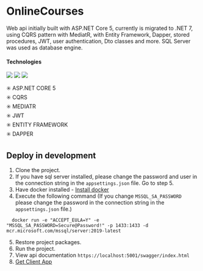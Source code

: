 # OnlineCourses

Web api initially built with ASP.NET Core 5, currently is migrated to .NET 7, using CQRS pattern with MediatR, with Entity Framework, Dapper, stored procedures, JWT, user authentication, Dto classes and more. SQL Server was used as database engine.

#### Technologies

![](https://img.shields.io/badge/.NET-512BD4?style=for-the-badge&logo=dotnet&logoColor=white) ![](https://img.shields.io/badge/Microsoft%20SQL%20Server-CC2927?style=for-the-badge&logo=microsoft%20sql%20server&logoColor=white) ![](	https://img.shields.io/badge/C%23-239120?style=for-the-badge&logo=c-sharp&logoColor=white)
![]()
![]()
![]()

:eight_spoked_asterisk: ASP.NET CORE 5  
:eight_spoked_asterisk: CQRS  
:eight_spoked_asterisk: MEDIATR  
:eight_spoked_asterisk: JWT  
:eight_spoked_asterisk: ENTITY FRAMEWORK  
:eight_spoked_asterisk: DAPPER  

## Deploy in development

1. Clone the project.
2. If you have sql server installed, please change the password and user in the connection string in the ```appsettings.json``` file. Go to step 5.
3. Have docker installed - [Install docker](https://docs.docker.com/engine/install/)
4. Execute the following command
(If you change ``` MSSQL_SA_PASSWORD ``` please change the password in the connection string in the ```appsettings.json``` file.)
  ```
    docker run -e "ACCEPT_EULA=Y" -e "MSSQL_SA_PASSWORD=Secure@Password!" -p 1433:1433 -d mcr.microsoft.com/mssql/server:2019-latest
  ```
5. Restore project packages.
6. Run the project.
7. View api documentation ``` https://localhost:5001/swagger/index.html ```
8. [Get Client App](https://github.com/ralfId/OnlineCourses-Front)
